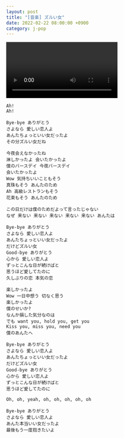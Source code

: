 ```yaml
---
layout: post
title: "[音楽] ズルい女"
date: 2022-02-22 08:00:00 +0900
category: j-pop
---
```


<div class="video-container">
    <video id="player" class="video-js vjs-default-skin vjs-big-play-centered" data-json="/public/json/j-pop/ズルい女.json"></video>
</div>

```
Ah!
Ah!

Bye-bye ありがとう
さよなら 愛しい恋人よ
あんたちょっといい女だったよ
その分ズルい女だね

今夜会えなかったね
淋しかったよ 会いたかったよ
僕のバースデイ 今夜バースデイ
会いたかったよ
Wow 気持ちいいこともそう
真珠もそう あんたのため
Ah 高級レストランもそう
花束もそう あんたのため

この日だけは僕のためだよって言ったじゃない
なぜ 来ない 来ない 来ない 来ない 来ない あんたは

Bye-bye ありがとう
さよなら 愛しい恋人よ
あんたちょっといい女だったよ
だけどズルい女
Good-bye ありがとう
心から 愛しい恋人よ
ずっとこんな日が続けばと
思うほど愛してたのに
久しぶりの恋 本気の恋

楽しかったよ
Wow 一日中想う 切なく思う
楽しかったよ
僕のせいか?
なんか損した気分なのは
でも want you, hold you, get you
Kiss you, miss you, need you
僕のあんたへ

Bye-bye ありがとう
さよなら 愛しい恋人よ
あんたちょっといい女だったよ
だけどズルい女
Good-bye ありがとう
心から 愛しい恋人よ
ずっとこんな日が続けばと
思うほど愛してたのに

Oh, oh, yeah, oh, oh, oh, oh, oh

Bye-bye ありがとう
さよなら 愛しい恋人よ
あんた本当いい女だったよ
最後もう一度抱きたいよ
```